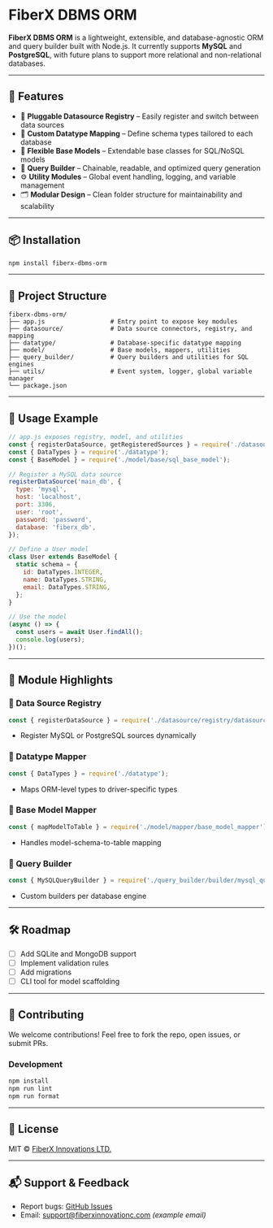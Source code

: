 # FiberX DBMS ORM

**FiberX DBMS ORM** is a lightweight, extensible, and database-agnostic ORM and query builder built with Node.js. It currently supports **MySQL** and **PostgreSQL**, with future plans to support more relational and non-relational databases.

---

## 🚀 Features

- 🔌 **Pluggable Datasource Registry** – Easily register and switch between data sources
- 🧩 **Custom Datatype Mapping** – Define schema types tailored to each database
- 🧱 **Flexible Base Models** – Extendable base classes for SQL/NoSQL models
- 🔧 **Query Builder** – Chainable, readable, and optimized query generation
- ⚙️ **Utility Modules** – Global event handling, logging, and variable management
- 🗂️ **Modular Design** – Clean folder structure for maintainability and scalability

---

## 📦 Installation

```bash
npm install fiberx-dbms-orm
````

---

## 📁 Project Structure

```text
fiberx-dbms-orm/
├── app.js                  # Entry point to expose key modules
├── datasource/             # Data source connectors, registry, and mapping
├── datatype/               # Database-specific datatype mapping
├── model/                  # Base models, mappers, utilities
├── query_builder/          # Query builders and utilities for SQL engines
├── utils/                  # Event system, logger, global variable manager
└── package.json
```

---

## 🔧 Usage Example

```js
// app.js exposes registry, model, and utilities
const { registerDataSource, getRegisteredSources } = require('./datasource/registry/datasource_registry');
const { DataTypes } = require('./datatype');
const { BaseModel } = require('./model/base/sql_base_model');

// Register a MySQL data source
registerDataSource('main_db', {
  type: 'mysql',
  host: 'localhost',
  port: 3306,
  user: 'root',
  password: 'password',
  database: 'fiberx_db',
});

// Define a User model
class User extends BaseModel {
  static schema = {
    id: DataTypes.INTEGER,
    name: DataTypes.STRING,
    email: DataTypes.STRING,
  };
}

// Use the model
(async () => {
  const users = await User.findAll();
  console.log(users);
})();
```

---

## 🧱 Module Highlights

### 📌 Data Source Registry

```js
const { registerDataSource } = require('./datasource/registry/datasource_registry');
```

* Register MySQL or PostgreSQL sources dynamically

### 📌 Datatype Mapper

```js
const { DataTypes } = require('./datatype');
```

* Maps ORM-level types to driver-specific types

### 📌 Base Model Mapper

```js
const { mapModelToTable } = require('./model/mapper/base_model_mapper');
```

* Handles model-schema-to-table mapping

### 📌 Query Builder

```js
const { MySQLQueryBuilder } = require('./query_builder/builder/mysql_query_builder');
```

* Custom builders per database engine

---

## 🛠️ Roadmap

* [ ] Add SQLite and MongoDB support
* [ ] Implement validation rules
* [ ] Add migrations
* [ ] CLI tool for model scaffolding

---

## 🤝 Contributing

We welcome contributions! Feel free to fork the repo, open issues, or submit PRs.

### Development

```bash
npm install
npm run lint
npm run format
```

---

## 📝 License

MIT © [FiberX Innovations LTD.](https://github.com/fiberx-innovations)

---

## 📬 Support & Feedback

* Report bugs: [GitHub Issues](https://github.com/fiberx-innovations/fiberx-dbms-orm/issues)
* Email: [support@fiberxinnovationc.com](mailto:support@fiberxinnovationc.com) *(example email)*


